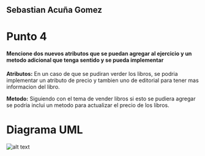 ## Sebastian Acuña Gomez

# Punto 4

#### Mencione dos nuevos atributos que se puedan agregar al ejercicio y un metodo adicional que tenga sentido y se pueda implementar

 **Atributos:** En un caso de que se pudiran verder los libros, se podria implementar un atributo de precio y tambien uno de editorial para tener mas informacion del libro.

  **Metodo:** Siguiendo con el tema de vender libros si esto se pudiera agregar se podria inclui un metodo para actualizar el precio de los libros.

  # Diagrama UML
  ![alt text](https://raw.githubusercontent.com/SebastianAcuna323/Parcial-programacion-II/refs/heads/main/src/Diagrama%20sin%20t%C3%ADtulo.drawio.png)